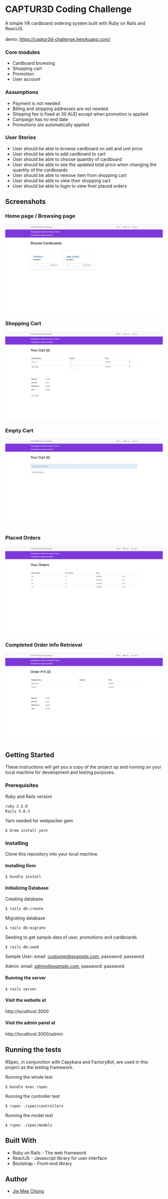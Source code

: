 # CAPTUR3D Coding Challenge

A simple VR cardboard ordering system built with Ruby on Rails and ReactJS.
<br><br>
demo: https://captur3d-challenge.herokuapp.com/

### Core modules

* Cardboard browsing
* Shopping cart
* Promotion
* User account

### Assumptions

* Payment is not needed
* Billing and shipping addresses are not needed
* Shipping fee is fixed at 30 AUD except when promotion is applied
* Campaign has no end date
* Promotions are automatically applied

### User Stories

* User should be able to browse cardboard on sell and unit price
* User should be able to add cardboard to cart
* User should be able to choose quantity of cardboard
* User should be able to see the updated total price when changing the quantity of the cardboards
* User should be able to remove item from shopping cart
* User should be able to view their shopping cart
* User should be able to login to view their placed orders

## Screenshots

### Home page / Browsing page
![Browsing Page](/app/assets/images/BrowsingPage.png)

### Shopping Cart
![Shopping Cart](/app/assets/images/ShoppingCart.png)

### Empty Cart
![Empty Cart](/app/assets/images/EmptyCart.png)

### Placed Orders
![Placed Orders](/app/assets/images/AllPlacedOrders.png)

### Completed Order Info Retrieval
![Completed Order](/app/assets/images/CompletedOrder.png)

## Getting Started

These instructions will get you a copy of the project up and running on your local machine for development and testing purposes.
<!-- See deployment for notes on how to deploy the project on a live system. -->

### Prerequisites

Ruby and Rails version

```
ruby 2.5.0
Rails 5.0.3
```

Yarn needed for webpacker gem

```
$ brew install yarn
```

### Installing

Clone this repository into your local machine.

#### Installing Gem

```
$ bundle install
```

#### Initializing Database

Creating database

```
$ rails db:create
```

Migrating database

```
$ rails db:migrate
```

Seeding to get sample data of user, promotions and cardboards

```
$ rails db:seed
```

Sample User:
email: customer@example.com,
password: password

Admin:
email: admin@example.com,
password: password

#### Running the server

```
$ rails server
```

#### Visit the website at

http://localhost:3000

#### Visit the admin panel at

http://localhost:3000/admin

## Running the tests

RSpec, in conjunction with Capybara and FactoryBot, are used in this project as the testing framework.

Running the whole test

```
$ bundle exec rspec
```

Running the controller test

```
$ rspec ./spec/controllers
```

Running the model test

```
$ rspec ./spec/models
```

## Built With

* Ruby on Rails - The web framework
* ReactJS - Javascript library for user interface
* Bootstrap - Front-end library

## Author

* [Jie Mee Chong](https://jiemeechong.me)

